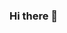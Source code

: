 ### Hi there 👋

<!--
**Haviiwe/Haviiwe** is a ✨ _special_ ✨ repository because its `README.md` (this file) appears on your GitHub profile.

Here are some ideas to get you started:

- https://img.shields.io/badge/Spotify-1ED760?style=for-the-badge&logo=spotify&logoColor=white

